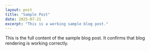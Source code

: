 ```yaml
---
layout: post
title: "Sample Post"
date: 2025-07-21
excerpt: "This is a working sample blog post."
---
```


This is the full content of the sample blog post. It confirms that blog rendering is working correctly.
